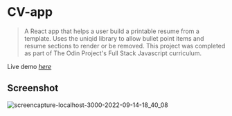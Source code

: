 # CV-app
> A React app that helps a user build a printable resume from a template. Uses the uniqid library to allow bullet point items and resume sections to render or be removed. This project was completed as part of The Odin Project's Full Stack Javascript curriculum.

Live demo [_here_](https://cynthem.github.io/CV-app/)

## Screenshot
![screencapture-localhost-3000-2022-09-14-18_40_08](https://user-images.githubusercontent.com/96557009/190293320-3876655d-c50f-4da5-8135-65845ed60dd9.png)
